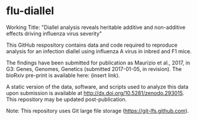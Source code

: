 flu-diallel
===========

Working Title: "Diallel analysis reveals heritable additive and non-additive effects driving influenza virus severity"

This GitHub respository contains data and code required to reproduce analysis for an infection diallel using influenza A virus in inbred and F1 mice.

The findings have been submitted for publication as Maurizio et al., 2017, in G3: Genes, Genomes, Genetics (submitted 2017-01-05, in revision). The bioRxiv pre-print is available here: (insert link).

A static version of the data, software, and scripts used to analyze this data upon submission is available at http://dx.doi.org/10.5281/zenodo.293015. This repository may be updated post-publication.

Note: This repository uses Git large file storage (https://git-lfs.github.com).


